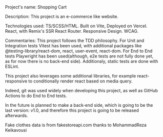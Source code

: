 Project's name: 
  Shopping Cart

Description: 
  This project is an e-commerce like website.

Technologies used: 
  TS/SCSS/HTML. Built on Vite, Deployed on Vercel. React, with Remix's SSR React Router. Responsive Design. WCAG.

Commentaries:
  This project follows the TDD philosophy. For Unit and Integration tests Vitest has been used, with additional packages like @testing-library/react-dom, react, user-event, react-dom. For End to End tests Playwright has been used(although, e2e tests are not fully done yet, as for now there is no back-end side). Additionaly, static tests are done with ESLint.

  This project also leverages some additional libraries, for example react-responsive to conditionally render react based on media query.

  Indeed, git was used widely when developing this project, as well as GitHub Actions to do End to End tests.

  In the future is planned to make a back-end side, which is going to be the last version: v1.0, and therefore this project is going to be released afterwards.

  Fake clothes data is from fakestoreapi.com thanks to MohammadReza Keikavousi